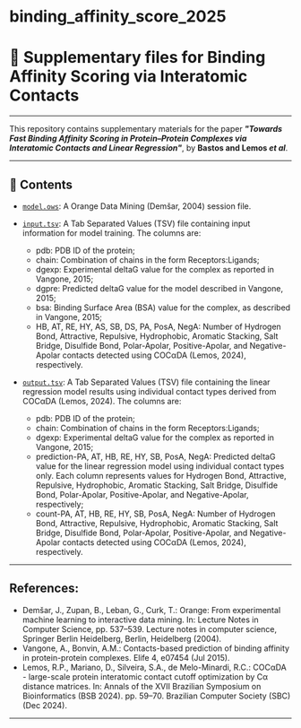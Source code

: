 # binding_affinity_score_2025
 
# 🧾 Supplementary files for Binding Affinity Scoring via Interatomic Contacts
---

This repository contains supplementary materials for the paper  **_"Towards Fast Binding Affinity Scoring in Protein–Protein Complexes via Interatomic Contacts and Linear Regression"_**, by **Bastos and Lemos *et al***.

---

## 📁 Contents

- [`model.ows`](model.ows): A Orange Data Mining (Demšar, 2004) session file.
- [`input.tsv`](input.tsv): A Tab Separated Values (TSV) file containing input information for model training. The columns are:
  - pdb: PDB ID of the protein;
  - chain: Combination of chains in the form Receptors:Ligands;
  - dgexp: Experimental deltaG value for the complex as reported in Vangone, 2015;
  - dgpre: Predicted deltaG value for the model described in Vangone, 2015;
  - bsa: Binding Surface Area (BSA) value for the complex, as described in Vangone, 2015;
  - HB, AT, RE, HY, AS, SB, DS, PA, PosA, NegA: Number of Hydrogen Bond, Attractive, Repulsive, Hydrophobic, Aromatic Stacking, Salt Bridge, Disulfide Bond, Polar-Apolar, Positive-Apolar, and Negative-Apolar contacts detected using COCαDA (Lemos, 2024), respectively.

- [`output.tsv`](output.tsv): A Tab Separated Values (TSV) file containing the linear regression model results using individual contact types derived from COCαDA (Lemos, 2024). The columns are:
  - pdb: PDB ID of the protein;
  - chain: Combination of chains in the form Receptors:Ligands;
  - dgexp: Experimental deltaG value for the complex as reported in Vangone, 2015;
  - prediction-PA, AT, HB, RE, HY, SB, PosA, NegA: Predicted deltaG value for the linear regression model using individual contact types only. Each column represents values for Hydrogen Bond, Attractive, Repulsive, Hydrophobic, Aromatic Stacking, Salt Bridge, Disulfide Bond, Polar-Apolar, Positive-Apolar, and Negative-Apolar, respectively;
  - count-PA, AT, HB, RE, HY, SB, PosA, NegA: Number of Hydrogen Bond, Attractive, Repulsive, Hydrophobic, Aromatic Stacking, Salt Bridge, Disulfide Bond, Polar-Apolar, Positive-Apolar, and Negative-Apolar contacts detected using COCαDA (Lemos, 2024), respectively.

  
---

## References:

- Demšar, J., Zupan, B., Leban, G., Curk, T.: Orange: From experimental machine learning to interactive data mining. In: Lecture Notes in Computer Science, pp. 537–539. Lecture notes in computer science, Springer Berlin Heidelberg, Berlin, Heidelberg (2004).
- Vangone, A., Bonvin, A.M.: Contacts-based prediction of binding affinity in protein-protein complexes. Elife 4, e07454 (Jul 2015).
- Lemos, R.P., Mariano, D., Silveira, S.A., de Melo-Minardi, R.C.: COCαDA - large-scale protein interatomic contact cutoff optimization by Cα distance matrices. In: Annals of the XVII Brazilian Symposium on Bioinformatics (BSB 2024). pp. 59–70. Brazilian Computer Society (SBC) (Dec 2024).

---